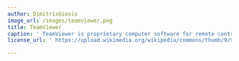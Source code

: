 ```yaml
---
author: DimitrisGiosis
image_url: /images/teamviewer.png
title: TeamViewer
caption: ' TeamViewer is proprietary computer software for remote control, desktop sharing, online meetings, web conferencing and file transfer between computers.[9][10][11][12] '
license_url: ' https://upload.wikimedia.org/wikipedia/commons/thumb/9/90/TeamViewer_logo.svg/200px-TeamViewer_logo.svg.png '

---
```

